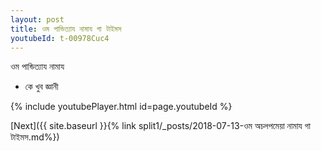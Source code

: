 ```yaml
---
layout: post
title: ওম পান্ডিত্যায নামায গা টাইমস
youtubeId: t-00978Cuc4
---
```

 
 
 ওম পান্ডিত্যায নামায  
 
 -  কে খুব জ্ঞানী 
 
  
 
  
 
 
 
 
 
 


{% include youtubePlayer.html id=page.youtubeId %}
 
[Next]({{ site.baseurl }}{% link  split1/_posts/2018-07-13-ওম অচলপমেয়া নামায গা টাইমস.md%})
 
